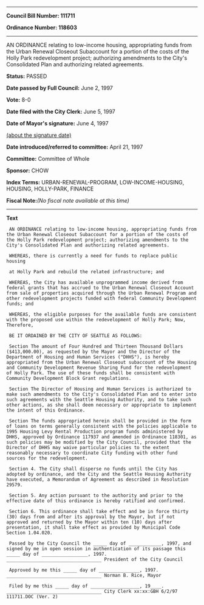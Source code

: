 

********

**Council Bill Number: 111711**
   
**Ordinance Number: 118603**
********

 AN ORDINANCE relating to low-income housing, appropriating funds from the Urban Renewal Closeout Subaccount for a portion of the costs of the Holly Park redevelopment project; authorizing amendments to the City's Consolidated Plan and authorizing related agreements.

**Status:** PASSED
   
**Date passed by Full Council:** June 2, 1997
   
**Vote:** 8-0
   
**Date filed with the City Clerk:** June 5, 1997
   
**Date of Mayor's signature:** June 4, 1997
   
[(about the signature date)](/~public/approvaldate.htm)
   
   
   
**Date introduced/referred to committee:** April 21, 1997
   
**Committee:** Committee of Whole
   
**Sponsor:** CHOW
   
   
**Index Terms:** URBAN-RENEWAL-PROGRAM, LOW-INCOME-HOUSING, HOUSING, HOLLY-PARK, FINANCE

**Fiscal Note:**_(No fiscal note available at this time)_

********

**Text**
   
```
 AN ORDINANCE relating to low-income housing, appropriating funds from the Urban Renewal Closeout Subaccount for a portion of the costs of the Holly Park redevelopment project; authorizing amendments to the City's Consolidated Plan and authorizing related agreements.

 WHEREAS, there is currently a need for funds to replace public housing

 at Holly Park and rebuild the related infrastructure; and

 WHEREAS, the City has available unprogrammed income derived from federal grants that has accrued to the Urban Renewal Closeout Account from sale of properties acquired through the Urban Renewal Program and other redevelopment projects funded with federal Community Development funds; and

 WHEREAS, the eligible purposes for the available funds are consistent with the proposed use within the redevelopment of Holly Park; Now, Therefore,

 BE IT ORDAINED BY THE CITY OF SEATTLE AS FOLLOWS:

 Section The amount of Four Hundred and Thirteen Thousand Dollars ($413,000.00), as requested by the Mayor and the Director of the Department of Housing and Human Services ("DHHS"), is hereby appropriated from the Urban Renewal Closeout subaccount of the Housing and Community Development Revenue Sharing Fund for the redevelopment of Holly Park. The use of these funds shall be consistent with Community Development Block Grant regulations.

 Section The Director of Housing and Human Services is authorized to make such amendments to the City's Consolidated Plan and to enter into such agreements with the Seattle Housing Authority, and to take such other actions, as she shall deem necessary or appropriate to implement the intent of this Ordinance.

 Section The funds appropriated herein shall be provided in the form of loans on terms generally consistent with the policies applicable to 1995 Housing Levy Rental Production program funds administered by DHHS, approved by Ordinance 117937 and amended in Ordinance 118301, as such policies may be modified by the City Council, provided that the Director of DHHS may waive particular policies to the extent reasonably necessary to coordinate City funding with other fund sources for the redevelopment.

 Section 4. The City shall disperse no funds until the City has adopted by ordinance, and the City and the Seattle Housing Authority have executed, a Memorandum of Agreement as described in Resolution 29579.

 Section 5. Any action pursuant to the authority and prior to the effective date of this ordinance is hereby ratified and confirmed.

 Section 6. This ordinance shall take effect and be in force thirty (30) days from and after its approval by the Mayor, but if not approved and returned by the Mayor within ten (10) days after presentation, it shall take effect as provided by Municipal Code Section 1.04.020.

 Passed by the City Council the _____ day of ____________, 1997, and signed by me in open session in authentication of its passage this _____ day of _________________, 1997. ___________________________________ President of the City Council

 Approved by me this _____ day of _______________, 1997. ___________________________________ Norman B. Rice, Mayor

 Filed by me this _____ day of __________________, 19____. ___________________________________ City Clerk xx:xx:GBH 6/2/97 111711.DOC (Ver. 2)

```
